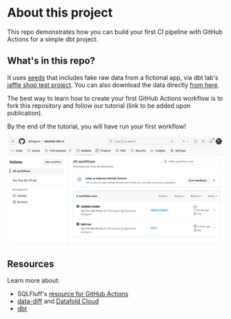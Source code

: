 # About this project
This repo demonstrates how you can build your first CI pipeline with GitHub Actions for a simple dbt project.

## What's in this repo?
It uses [seeds](https://docs.getdbt.com/docs/build/seeds) that includes fake raw data from a fictional app, via dbt lab's [jaffle shop test project](https://github.com/dbt-labs/jaffle_shop). You can also download the data directly [from here](https://github.com/dbt-labs/jaffle_shop/tree/main/seeds).

The best way to learn how to create your first GitHub Actions workflow is to fork this repository and follow our tutorial (link to be added upon publication). 

By the end of the tutorial, you will have run your first workflow!

![](/img/static/github-actions-workflow.png)

## Resources
Learn more about:
* SQLFluff's [resource for GitHub Actions](https://github.com/sqlfluff/sqlfluff-github-actions)
* [data-diff](https://github.com/datafold/data-diff) and [Datafold Cloud](https://www.datafold.com/)
* [dbt](https://docs.getdbt.com/docs/introduction)
